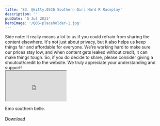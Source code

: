```yaml
---
title: '83. @kitty.0526 Southern Girl Hard R Raceplay'
description: ''
pubDate: '5 Jul 2023'
heroImage: '/QOS-placeholder-1.jpg'
---
```

<div class="video_paragraph_header"> Side note: It really means a lot to us if you could refrain from sharing the content elsewhere. It's not just about privacy, but it also helps us keep things fair and affordable for everyone. We're working hard to make sure our prices stay low, and when content gets leaked without credit, it can make things tough. So, if you do decide to share, please consider giving a shoutout/credit to the website. We truly appreciate your understanding and support!</div>

<iframe src="https://drive.google.com/file/d/1BworxnYQh5w1WrT1TLLNCW03M-r6GtbK/preview" width="200" height="100" allow="autoplay" allowfullscreen="allowfullscreen"></iframe>

Emo southern belle.
<br>
<br>
<a class="read_more" href="https://drive.google.com/file/d/1BworxnYQh5w1WrT1TLLNCW03M-r6GtbK/view?usp=sharing">Download</a>